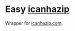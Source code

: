 Easy [icanhazip](icanhazip.com)
===============================
Wrapper for [icanhazip.com](icanhazip.com).
